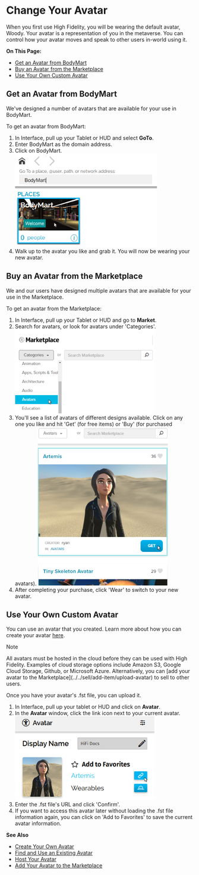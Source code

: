 # Change Your Avatar

When you first use High Fidelity, you will be wearing the default avatar, Woody. Your avatar is a representation of you in the metaverse. You can control how your avatar moves and speak to other users in-world using it.

**On This Page:**

* [Get an Avatar from BodyMart](#get-an-avatar-from-bodymart)
* [Buy an Avatar from the Marketplace](#buy-an-avatar-from-the-marketplace)
* [Use Your Own Custom Avatar](#use-your-own-custom-avatar)

## Get an Avatar from BodyMart 

We've designed a number of avatars that are available for your use in BodyMart. 

To get an avatar from BodyMart:

1. In Interface, pull up your Tablet or HUD and select **GoTo**.
2. Enter BodyMart as the domain address.
3. Click on BodyMart. ![](_images/bodymart.png)
4. Walk up to the avatar you like and grab it. You will now be wearing your new avatar. 

## Buy an Avatar from the Marketplace

We and our users have designed multiple avatars that are available for your use in the Marketplace. 

To get an avatar from the Marketplace:

1. In Interface, pull up your Tablet or HUD and go to **Market**. 
2. Search for avatars, or look for avatars under 'Categories'. ![](_images/market-avatar.PNG)
3. You'll see a list of avatars of different designs available. Click on any one you like and hit 'Get' (for free items) or 'Buy' (for purchased avatars). ![](_images/avatars.PNG)
4. After completing your purchase, click 'Wear' to switch to your new avatar. 

## Use Your Own Custom Avatar

You can use an avatar that you created. Learn more about how you can create your avatar [here](../../create/avatars/create-avatars).

<div class="admonition note">
    <p class="admonition-title">Note</p>
    <p>All avatars must be hosted in the cloud before they can be used with High Fidelity. Examples of cloud storage options include Amazon S3, Google Cloud Storage, Github, or Microsoft Azure. Alternatively, you can [add your avatar to the Marketplace](../../sell/add-item/upload-avatar) to sell to other users.</p>
</div>

Once you have your avatar's .fst file, you can upload it. 

1. In Interface, pull up your tablet or HUD and click on **Avatar**. 
2. In the **Avatar** window, click the link icon next to your current avatar. ![](_images/avatar-link.png)
3. Enter the .fst file's URL and click 'Confirm'.
4. If you want to access this avatar later without loading the .fst file information again, you can click on 'Add to Favorites' to save the current avatar information.



**See Also**

+ [Create Your Own Avatar](../../create/avatars/create-avatars)
+ [Find and Use an Existing Avatar](../../create/avatars/find-avatars)
+ [Host Your Avatar](../../create/avatars/host-avatar)
+ [Add Your Avatar to the Marketplace](../../sell/add-item/upload-avatar)